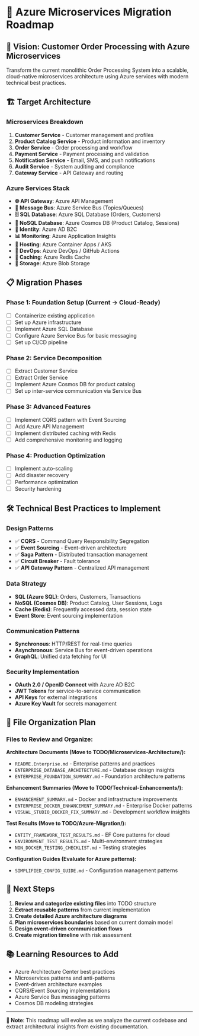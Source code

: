 # 🚀 Azure Microservices Migration Roadmap

## 🎯 **Vision: Customer Order Processing with Azure Microservices**

Transform the current monolithic Order Processing System into a scalable, cloud-native microservices architecture using Azure services with modern technical best practices.

## 🏗️ **Target Architecture**

### **Microservices Breakdown**
1. **Customer Service** - Customer management and profiles
2. **Product Catalog Service** - Product information and inventory
3. **Order Service** - Order processing and workflow
4. **Payment Service** - Payment processing and validation
5. **Notification Service** - Email, SMS, and push notifications
6. **Audit Service** - System auditing and compliance
7. **Gateway Service** - API Gateway and routing

### **Azure Services Stack**
- **🌐 API Gateway**: Azure API Management
- **🔄 Message Bus**: Azure Service Bus (Topics/Queues)
- **🗄️ SQL Database**: Azure SQL Database (Orders, Customers)
- **📄 NoSQL Database**: Azure Cosmos DB (Product Catalog, Sessions)
- **🔐 Identity**: Azure AD B2C
- **📊 Monitoring**: Azure Application Insights
- **🚀 Hosting**: Azure Container Apps / AKS
- **🔧 DevOps**: Azure DevOps / GitHub Actions
- **🎯 Caching**: Azure Redis Cache
- **📁 Storage**: Azure Blob Storage

## 📋 **Migration Phases**

### **Phase 1: Foundation Setup (Current → Cloud-Ready)**
- [ ] Containerize existing application
- [ ] Set up Azure infrastructure
- [ ] Implement Azure SQL Database
- [ ] Configure Azure Service Bus for basic messaging
- [ ] Set up CI/CD pipeline

### **Phase 2: Service Decomposition**
- [ ] Extract Customer Service
- [ ] Extract Order Service
- [ ] Implement Azure Cosmos DB for product catalog
- [ ] Set up inter-service communication via Service Bus

### **Phase 3: Advanced Features**
- [ ] Implement CQRS pattern with Event Sourcing
- [ ] Add Azure API Management
- [ ] Implement distributed caching with Redis
- [ ] Add comprehensive monitoring and logging

### **Phase 4: Production Optimization**
- [ ] Implement auto-scaling
- [ ] Add disaster recovery
- [ ] Performance optimization
- [ ] Security hardening

## 🛠️ **Technical Best Practices to Implement**

### **Design Patterns**
- ✅ **CQRS** - Command Query Responsibility Segregation
- ✅ **Event Sourcing** - Event-driven architecture
- ✅ **Saga Pattern** - Distributed transaction management
- ✅ **Circuit Breaker** - Fault tolerance
- ✅ **API Gateway Pattern** - Centralized API management

### **Data Strategy**
- **SQL (Azure SQL)**: Orders, Customers, Transactions
- **NoSQL (Cosmos DB)**: Product Catalog, User Sessions, Logs
- **Cache (Redis)**: Frequently accessed data, session state
- **Event Store**: Event sourcing implementation

### **Communication Patterns**
- **Synchronous**: HTTP/REST for real-time queries
- **Asynchronous**: Service Bus for event-driven operations
- **GraphQL**: Unified data fetching for UI

### **Security Implementation**
- **OAuth 2.0 / OpenID Connect** with Azure AD B2C
- **JWT Tokens** for service-to-service communication
- **API Keys** for external integrations
- **Azure Key Vault** for secrets management

## 📁 **File Organization Plan**

### **Files to Review and Organize:**

**Architecture Documents (Move to TODO/Microservices-Architecture/):**
- `README.Enterprise.md` - Enterprise patterns and practices
- `ENTERPRISE_DATABASE_ARCHITECTURE.md` - Database design insights
- `ENTERPRISE_FOUNDATION_SUMMARY.md` - Foundation architecture patterns

**Enhancement Summaries (Move to TODO/Technical-Enhancements/):**
- `ENHANCEMENT_SUMMARY.md` - Docker and infrastructure improvements
- `ENTERPRISE_DOCKER_ENHANCEMENT_SUMMARY.md` - Enterprise Docker patterns
- `VISUAL_STUDIO_DOCKER_FIX_SUMMARY.md` - Development workflow insights

**Test Results (Move to TODO/Azure-Migration/):**
- `ENTITY_FRAMEWORK_TEST_RESULTS.md` - EF Core patterns for cloud
- `ENVIRONMENT_TEST_RESULTS.md` - Multi-environment strategies
- `NON_DOCKER_TESTING_CHECKLIST.md` - Testing strategies

**Configuration Guides (Evaluate for Azure patterns):**
- `SIMPLIFIED_CONFIG_GUIDE.md` - Configuration management patterns

## 🎯 **Next Steps**

1. **Review and categorize existing files** into TODO structure
2. **Extract reusable patterns** from current implementation
3. **Create detailed Azure architecture diagrams**
4. **Plan microservices boundaries** based on current domain model
5. **Design event-driven communication flows**
6. **Create migration timeline** with risk assessment

## 📚 **Learning Resources to Add**

- Azure Architecture Center best practices
- Microservices patterns and anti-patterns
- Event-driven architecture examples
- CQRS/Event Sourcing implementations
- Azure Service Bus messaging patterns
- Cosmos DB modeling strategies

---

**📝 Note**: This roadmap will evolve as we analyze the current codebase and extract architectural insights from existing documentation.
